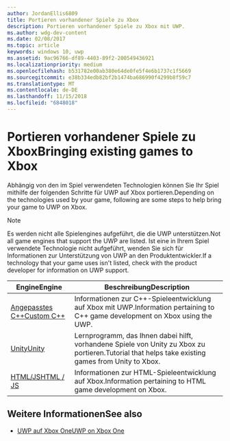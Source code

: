 ```yaml
---
author: JordanEllis6809
title: Portieren vorhandener Spiele zu Xbox
description: Portieren vorhandener Spiele zu Xbox mit UWP.
ms.author: wdg-dev-content
ms.date: 02/08/2017
ms.topic: article
keywords: windows 10, uwp
ms.assetid: 9ac96766-df89-4403-89f2-200549436921
ms.localizationpriority: medium
ms.openlocfilehash: b531782e00ab380e64de0fe5f4e6b1737c1f5669
ms.sourcegitcommit: e38b334edb82bf2b1474ba686990f4299b8f59c7
ms.translationtype: MT
ms.contentlocale: de-DE
ms.lasthandoff: 11/15/2018
ms.locfileid: "6848018"
---
```

# <a name="bringing-existing-games-to-xbox"></a><span data-ttu-id="27dfe-104">Portieren vorhandener Spiele zu Xbox</span><span class="sxs-lookup"><span data-stu-id="27dfe-104">Bringing existing games to Xbox</span></span>


<span data-ttu-id="27dfe-105">Abhängig von den im Spiel verwendeten Technologien können Sie Ihr Spiel mithilfe der folgenden Schritte für UWP auf Xbox portieren.</span><span class="sxs-lookup"><span data-stu-id="27dfe-105">Depending on the technologies used by your game, following are some steps to help bring your game to UWP on Xbox.</span></span>

> [!NOTE]
> <span data-ttu-id="27dfe-106">Es werden nicht alle Spielengines aufgeführt, die die UWP unterstützen.</span><span class="sxs-lookup"><span data-stu-id="27dfe-106">Not all game engines that support the UWP are listed.</span></span> <span data-ttu-id="27dfe-107">Ist eine in Ihrem Spiel verwendete Technologie nicht aufgeführt, wenden Sie sich für Informationen zur Unterstützung von UWP an den Produktentwickler.</span><span class="sxs-lookup"><span data-stu-id="27dfe-107">If a technology that your game uses isn't listed, check with the product developer for information on UWP support.</span></span>

| <span data-ttu-id="27dfe-108">Engine</span><span class="sxs-lookup"><span data-stu-id="27dfe-108">Engine</span></span>      | <span data-ttu-id="27dfe-109">Beschreibung</span><span class="sxs-lookup"><span data-stu-id="27dfe-109">Description</span></span> |
|------------|-------------|
|[<span data-ttu-id="27dfe-110">Angepasstes C++</span><span class="sxs-lookup"><span data-stu-id="27dfe-110">Custom C++</span></span>](development-lanes-custom-cpp.md)| <span data-ttu-id="27dfe-111">Informationen zur C++-Spieleentwicklung auf Xbox mit UWP.</span><span class="sxs-lookup"><span data-stu-id="27dfe-111">Information pertaining to C++ game development on Xbox using the UWP.</span></span> |
|[<span data-ttu-id="27dfe-112">Unity</span><span class="sxs-lookup"><span data-stu-id="27dfe-112">Unity</span></span>](development-lanes-unity.md)| <span data-ttu-id="27dfe-113">Lernprogramm, das Ihnen dabei hilft, vorhandene Spiele von Unity zu Xbox zu portieren.</span><span class="sxs-lookup"><span data-stu-id="27dfe-113">Tutorial that helps take existing games from Unity to Xbox.</span></span> |
|[<span data-ttu-id="27dfe-114">HTML/JS</span><span class="sxs-lookup"><span data-stu-id="27dfe-114">HTML / JS</span></span>](development-lanes-html.md)| <span data-ttu-id="27dfe-115">Informationen zur HTML-Spieleentwicklung auf Xbox.</span><span class="sxs-lookup"><span data-stu-id="27dfe-115">Information pertaining to HTML game development on Xbox.</span></span> |

## <a name="see-also"></a><span data-ttu-id="27dfe-116">Weitere Informationen</span><span class="sxs-lookup"><span data-stu-id="27dfe-116">See also</span></span>

- [<span data-ttu-id="27dfe-117">UWP auf Xbox One</span><span class="sxs-lookup"><span data-stu-id="27dfe-117">UWP on Xbox One</span></span>](index.md)

